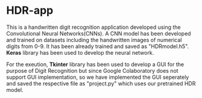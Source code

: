 # HDR-app
This is a handwritten digit recognition application developed using the Convolutional Neural Networks(CNNs). A CNN model has been developed and trained on datasets including the handwritten images of numerical digits from 0-9. It has been already trained and saved as "HDRmodel.h5". **Keras** library has been used to develop the neural network.

For the exeution, **Tkinter** library has been used to develop a GUI for the purpose of Digit Recognition but since Google Colaboratory does not support GUI implementation, so we have implemented the GUI seperately and saved the respective file as "project.py" which uses our pretrained HDR model.
